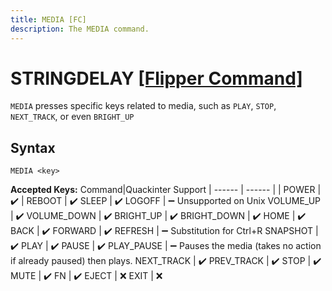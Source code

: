 ```yaml
---
title: MEDIA [FC]
description: The MEDIA command.
---
```


# STRINGDELAY [[Flipper Command]](https://developer.flipper.net/flipperzero/doxygen/badusb_file_format.html#autotoc_md63)

`MEDIA` presses specific keys related to media, such as `PLAY`, `STOP`, `NEXT_TRACK`, or even `BRIGHT_UP`

## Syntax

```
MEDIA <key>
```

**Accepted Keys:**
Command|Quackinter Support
| ------ | ------ |
| POWER | ✔️ |
REBOOT | ✔️
SLEEP | ✔️
LOGOFF | ➖ Unsupported on Unix
VOLUME_UP | ✔️
VOLUME_DOWN | ✔️
BRIGHT_UP | ✔️
BRIGHT_DOWN | ✔️
HOME | ✔️
BACK | ✔️
FORWARD | ✔️
REFRESH | ➖ Substitution for Ctrl+R
SNAPSHOT | ✔️
PLAY | ✔️
PAUSE | ✔️
PLAY_PAUSE | ➖ Pauses the media (takes no action if already paused) then plays.
NEXT_TRACK | ✔️
PREV_TRACK | ✔️
STOP | ✔️
MUTE | ✔️
FN | ✔️
EJECT | ❌
EXIT | ❌
